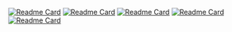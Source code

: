 [![Readme Card](https://github-readme-stats.vercel.app/api/pin/?username=rdanutalexandru1993&repo=linuxProfileConfig)](https://github.com/rdanutalexandru1993/linuxProfileConfig)
[![Readme Card](https://github-readme-stats.vercel.app/api/pin/?username=rdanutalexandru1993&repo=cppSmallProjects)](https://github.com/rdanutalexandru1993/cppSmallProjects)
[![Readme Card](https://github-readme-stats.vercel.app/api/pin/?username=rdanutalexandru1993&repo=sort_photo)](https://github.com/rdanutalexandru1993/sort_photo)
[![Readme Card](https://github-readme-stats.vercel.app/api/pin/?username=rdanutalexandru1993&repo=syncHDD)](https://github.com/rdanutalexandru1993/syncHDD)
[![Readme Card](https://github-readme-stats.vercel.app/api/pin/?username=rdanutalexandru1993&repo=WSPanalysis)](https://github.com/rdanutalexandru1993/WSPanalysis)

<!--
Some extra pins and tools 
https://github.com/anuraghazra/github-readme-stats#github-extra-pins

**rdanutalexandru1993/rdanutalexandru1993** is a ✨ _special_ ✨ repository because its `README.md` (this file) appears on your GitHub profile.

Here are some ideas to get you started:

- 🔭 I’m currently working on ...
- 🌱 I’m currently learning ...
- 👯 I’m looking to collaborate on ...
- 🤔 I’m looking for help with ...
- 💬 Ask me about ...
- 📫 How to reach me: ...
- 😄 Pronouns: ...
- ⚡ Fun fact: ...
-->
